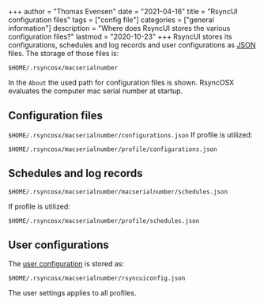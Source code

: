 +++
author = "Thomas Evensen"
date = "2021-04-16"
title =  "RsyncUI configuration files"
tags = ["config file"]
categories = ["general information"]
description = "Where does RsyncUI stores the various configuration files?"
lastmod = "2020-10-23"
+++
RsyncUI stores its configurations, schedules and log records and user configurations as [JSON](https://en.wikipedia.org/wiki/JSON) files. The storage of those files is:

`$HOME/.rsyncosx/macserialnumber`

In the `About` the used path for configuration files is shown. RsyncOSX evaluates the computer mac serial number at startup.

## Configuration files

`$HOME/.rsyncosx/macserialnumber/configurations.json`
If profile is utilized:

`$HOME/.rsyncosx/macserialnumber/profile/configurations.json`
## Schedules and log records

`$HOME/.rsyncosx/macserialnumber/macserialnumber/schedules.json`

If profile is utilized:

`$HOME/.rsyncosx/macserialnumber/profile/schedules.json`

## User configurations

The [user configuration](/post/settings/) is stored as:

`$HOME/.rsyncosx/macserialnumber/rsyncuiconfig.json`

The user settings applies to all profiles.
